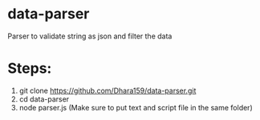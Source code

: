 # data-parser
Parser to validate string as json and filter the data

# Steps:
1) git clone https://github.com/Dhara159/data-parser.git
2) cd data-parser
3) node parser.js (Make sure to put text and script file in the same folder)

